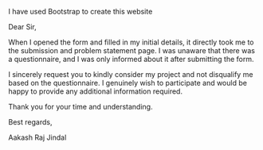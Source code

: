 I have used Bootstrap to create this website

Dear Sir,

When I opened the form and filled in my initial details, it directly took me to the submission and problem statement page. I was unaware that there was a questionnaire, and I was only informed about it after submitting the form.

I sincerely request you to kindly consider my project and not disqualify me based on the questionnaire. I genuinely wish to participate and would be happy to provide any additional information required.

Thank you for your time and understanding.

Best regards,

Aakash Raj Jindal
